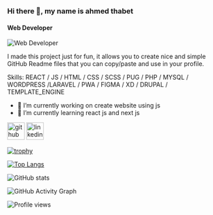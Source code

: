 ### Hi there 👋, my name is ahmed thabet
#### Web Developer 
![Web Developer ](https://camo.githubusercontent.com/e20822b4282c07ffd010cd05f855a6561d3b62358ca9e607e4901288dd748fcb/68747470733a2f2f63646e2e6472696262626c652e636f6d2f75736572732f323133313939332f73637265656e73686f74732f343934383733362f74686f75676874776f726b732d6769665f6472696262626c652e676966)

I made this project just for fun, it allows you to create nice and simple GitHub Readme files that you can copy/paste and use in your profile.

Skills:   REACT / JS / HTML / CSS / SCSS / PUG / PHP / MYSQL / WORDPRESS /LARAVEL / PWA / FIGMA / XD / DRUPAL / TEMPLATE_ENGINE

- 🔭 I’m currently working on create website using js  
- 🌱 I’m currently learning react js and next js 


[<img src='https://cdn.jsdelivr.net/npm/simple-icons@3.0.1/icons/github.svg' alt='github' height='40'>](https://github.com/https://github.com/AhmedThabet56)  [<img src='https://cdn.jsdelivr.net/npm/simple-icons@3.0.1/icons/linkedin.svg' alt='linkedin' height='40'>](https://www.linkedin.com/in/https://www.linkedin.com/in/ahmed-mohamed-thabet-5171a2134//)  

[![trophy](https://github-profile-trophy.vercel.app/?username=https://github.com/AhmedThabet56)](https://github.com/ryo-ma/github-profile-trophy)

[![Top Langs](https://github-readme-stats.vercel.app/api/top-langs/?username=https://github.com/AhmedThabet56)](https://github.com/anuraghazra/github-readme-stats)

![GitHub stats](https://github-readme-stats.vercel.app/api?username=https://github.com/AhmedThabet56&show_icons=true)  

![GitHub Activity Graph](https://activity-graph.herokuapp.com/graph?username=https://github.com/AhmedThabet56)  

![Profile views](https://gpvc.arturio.dev/https://github.com/AhmedThabet56)  
